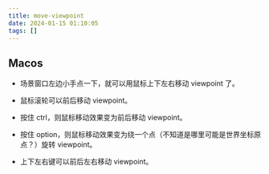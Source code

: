 ```yaml
---
title: move-viewpoint
date: 2024-01-15 01:10:05
tags: []
---
```

## Macos

- 场景窗口左边小手点一下，就可以用鼠标上下左右移动 viewpoint 了。

- 鼠标滚轮可以前后移动 viewpoint。

- 按住 ctrl，则鼠标移动效果变为前后移动 viewpoint。

- 按住 option，则鼠标移动效果变为绕一个点（不知道是哪里可能是世界坐标原点？）旋转 viewpoint。

- 上下左右键可以前后左右移动 viewpoint。


